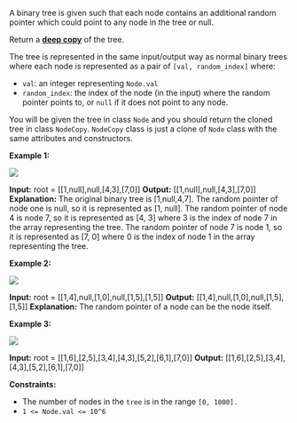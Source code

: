 
A binary tree is given such that each node contains an additional random pointer which could point to any node in the tree or null.

Return a  [**deep copy**](https://en.wikipedia.org/wiki/Object_copying#Deep_copy)  of the tree.

The tree is represented in the same input/output way as normal binary trees where each node is represented as a pair of  `[val, random_index]`  where:

-   `val`: an integer representing  `Node.val`
-   `random_index`: the index of the node (in the input) where the random pointer points to, or  `null`  if it does not point to any node.

You will be given the tree in class  `Node`  and you should return the cloned tree in class  `NodeCopy`.  `NodeCopy`  class is just a clone of  `Node`  class with the same attributes and constructors.

**Example 1:**

![](https://assets.leetcode.com/uploads/2020/06/17/clone_1.png)

**Input:** root = [[1,null],null,[4,3],[7,0]]
**Output:** [[1,null],null,[4,3],[7,0]]
**Explanation:** The original binary tree is [1,null,4,7].
The random pointer of node one is null, so it is represented as [1, null].
The random pointer of node 4 is node 7, so it is represented as [4, 3] where 3 is the index of node 7 in the array representing the tree.
The random pointer of node 7 is node 1, so it is represented as [7, 0] where 0 is the index of node 1 in the array representing the tree.

**Example 2:**

![](https://assets.leetcode.com/uploads/2020/06/17/clone_2.png)

**Input:** root = [[1,4],null,[1,0],null,[1,5],[1,5]]
**Output:** [[1,4],null,[1,0],null,[1,5],[1,5]]
**Explanation:** The random pointer of a node can be the node itself.

**Example 3:**

![](https://assets.leetcode.com/uploads/2020/06/17/clone_3.png)

**Input:** root = [[1,6],[2,5],[3,4],[4,3],[5,2],[6,1],[7,0]]
**Output:** [[1,6],[2,5],[3,4],[4,3],[5,2],[6,1],[7,0]]

**Constraints:**

-   The number of nodes in the  `tree`  is in the range  `[0, 1000].`
-   `1 <= Node.val <= 10^6`